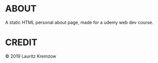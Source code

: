 # ABOUT
A static HTML personal about page, made for a udemy web dev course.

# CREDIT
© 2019 Lauritz Kremzow
